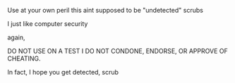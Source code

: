 Use at your own peril this aint supposed to be "undetected" scrubs


I just like computer security


again,

DO NOT USE ON A TEST I DO NOT CONDONE, ENDORSE, OR APPROVE OF CHEATING.

In fact, I hope you get detected, scrub

